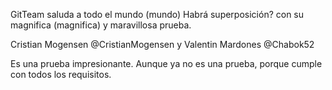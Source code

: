 GitTeam saluda
a todo el mundo (mundo)
Habrá superposición?
con su magnifica (magnifica)
y maravillosa
prueba.

Cristian Mogensen @CristianMogensen y Valentin Mardones @Chabok52

Es una prueba impresionante.
Aunque ya no es una prueba, porque cumple con todos los requisitos.

